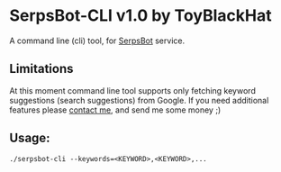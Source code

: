 # SerpsBot-CLI v1.0 by ToyBlackHat

A command line (cli) tool, for [SerpsBot](https://www.example.com) service.

## Limitations
At this moment command line tool supports only fetching keyword suggestions (search suggestions) from Google.
If you need additional features please [contact me](mailto:toyblackhat@pm.me), and send me some money ;)

## Usage:
```
./serpsbot-cli --keywords=<KEYWORD>,<KEYWORD>,...
```